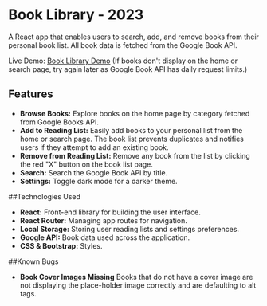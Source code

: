 # Book Library - 2023

A React app that enables users to search, add, and remove books from their personal book list. All book data is fetched from the Google Book API.

Live Demo: [Book Library Demo](https://bookapp-1pa2.onrender.com/) 
(If books don't display on the home or search page, try again later as Google Book API has daily request limits.)

## Features

- **Browse Books:** Explore books on the home page by category fetched from Google Books API. 
- **Add to Reading List:** Easily add books to your personal list from the home or search page. The book list prevents duplicates and notifies users if they attempt to add an existing book.
- **Remove from Reading List:** Remove any book from the list by clicking the red "X" button on the book list page.
- **Search:** Search the Google Book API by title.
- **Settings:** Toggle dark mode for a darker theme.

##Technologies Used
- **React:** Front-end library for building the user interface.
- **React Router:** Managing app routes for navigation.
- **Local Storage:** Storing user reading lists and settings preferences. 
- **Google API:**  Book data used across the application.
- **CSS & Bootstrap:** Styles.

##Known Bugs
- **Book Cover Images Missing** Books that do not have a cover image are not displaying the place-holder image correctly and are defaulting to alt tags. 
